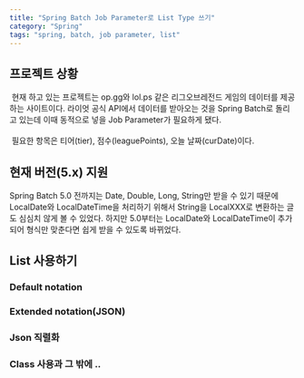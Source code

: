 ```yaml
---
title: "Spring Batch Job Parameter로 List Type 쓰기"
category: "Spring"
tags: "spring, batch, job parameter, list"
---
```


## 프로젝트 상황

&nbsp;현재 하고 있는 프로젝트는 op.gg와 lol.ps 같은 리그오브레전드 게임의 데이터를 제공하는 사이트이다. 라이엇 공식 API에서 데이터를 받아오는 것을 Spring Batch로 돌리고 있는데 이때 동적으로 넣을 Job Parameter가 필요하게 됐다.   
<br>
&nbsp;필요한 항목은 티어(tier), 점수(leaguePoints), 오늘 날짜(curDate)이다.

## 현재 버전(5.x) 지원

 Spring Batch 5.0 전까지는 Date, Double, Long, String만 받을 수 있기 때문에 LocalDate와 LocalDateTime을 처리하기 위해서 String을 LocalXXX로 변환하는 글도 심심치 않게 볼 수 있었다. 하지만 5.0부터는 LocalDate와 LocalDateTime이 추가되어 형식만 맞춘다면 쉽게 받을 수 있도록 바뀌었다. 
 
## List 사용하기

### Default notation

### Extended notation(JSON)

### Json 직렬화

### Class 사용과 그 밖에 ..
